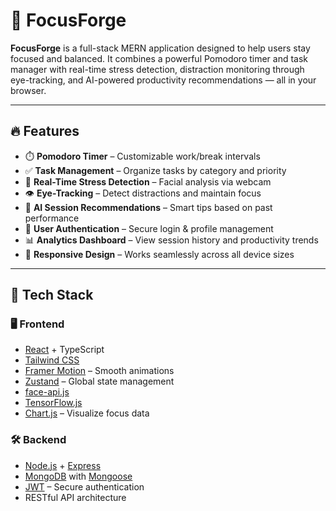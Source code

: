 # 🚀 FocusForge

**FocusForge** is a full-stack MERN application designed to help users stay focused and balanced. It combines a powerful Pomodoro timer and task manager with real-time stress detection, distraction monitoring through eye-tracking, and AI-powered productivity recommendations — all in your browser.

---

## 🔥 Features

- ⏱️ **Pomodoro Timer** – Customizable work/break intervals  
- ✅ **Task Management** – Organize tasks by category and priority  
- 🧠 **Real-Time Stress Detection** – Facial analysis via webcam  
- 👁️ **Eye-Tracking** – Detect distractions and maintain focus  
- 🤖 **AI Session Recommendations** – Smart tips based on past performance  
- 🔐 **User Authentication** – Secure login & profile management  
- 📊 **Analytics Dashboard** – View session history and productivity trends  
- 📱 **Responsive Design** – Works seamlessly across all device sizes  

---

## 🧰 Tech Stack

### 🖥️ Frontend
- [React](https://reactjs.org/) + TypeScript  
- [Tailwind CSS](https://tailwindcss.com/)  
- [Framer Motion](https://www.framer.com/motion/) – Smooth animations  
- [Zustand](https://github.com/pmndrs/zustand) – Global state management  
- [face-api.js](https://github.com/justadudewhohacks/face-api.js)  
- [TensorFlow.js](https://www.tensorflow.org/js)  
- [Chart.js](https://www.chartjs.org/) – Visualize focus data  

### 🛠️ Backend
- [Node.js](https://nodejs.org/) + [Express](https://expressjs.com/)  
- [MongoDB](https://www.mongodb.com/) with [Mongoose](https://mongoosejs.com/)  
- [JWT](https://jwt.io/) – Secure authentication  
- RESTful API architecture  

